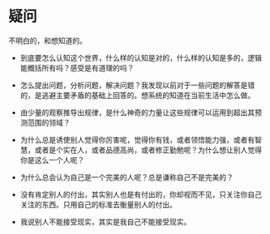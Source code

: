 # 疑问

不明白的，和想知道的。


- 到底要怎么认知这个世界，什么样的认知是对的，什么样的认知是多的，逻辑能概括所有吗？感受是有道理的吗？
- 怎么提出问题，分析问题，解决问题？我发现以前对于一些问题的解答是错的，是逃避主要矛盾的基础上回答的。想系统的知道在当前生活中怎么做。
- 由少量的观察推导出规律，是什么神奇的力量让这些规律可以运用到超出其预测范围的领域？


- 为什么总是诱使别人觉得你厉害呢，觉得你有钱，或者领悟能力强，或者有智慧，或者是个实在人，或者品德高尚，或者修正勤勉呢？为什么想让别人觉得你是这么一个人呢？



- 为什么总会认为自己是一个完美的人呢？总是谦称自己不是完美的？
- 没有肯定别人的付出，其实别人也是有付出的，你却视而不见，只关注你自己关注的东西。只用自己的标准去衡量别人的付出。
- 我说别人不能接受现实，其实是我自己不能接受现实。